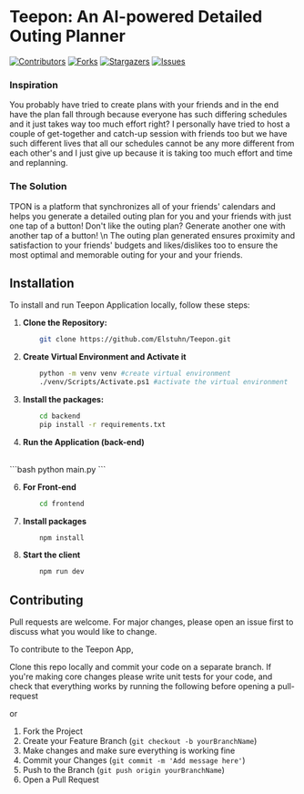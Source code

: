 # Teepon: An AI-powered Detailed Outing Planner 

[![Contributors][contributors-shield]][contributors-url]
[![Forks][forks-shield]][forks-url]
[![Stargazers][stars-shield]][stars-url]
[![Issues][issues-shield]][issues-url]

### Inspiration
You probably have tried to create plans with your friends and in the end have the plan fall through because everyone has such differing schedules and it just takes way too much effort right? I personally have tried to host a couple of get-together and catch-up session with friends too but we have such different lives that all our schedules cannot be any more different from each other's and I just give up because it is taking too much effort and time and replanning.

### The Solution
TPON is a platform that synchronizes all of your friends' calendars and helps you generate a detailed outing plan for you and your friends with just one tap of a button! Don't like the outing plan? Generate another one with another tap of a button!
\n
The outing plan generated ensures proximity and satisfaction to your friends' budgets and likes/dislikes too to ensure the most optimal and memorable outing for your and your friends.


## Installation 

To install and run Teepon Application locally, follow these steps:

1. **Clone the Repository:**

    ```bash
        git clone https://github.com/Elstuhn/Teepon.git
    ```
2. **Create Virtual Environment and Activate it**

    ```bash
        python -m venv venv #create virtual environment
        ./venv/Scripts/Activate.ps1 #activate the virtual environment
    ```
3. **Install the packages:**

    ```bash
        cd backend 
        pip install -r requirements.txt
    ```

4. **Run the Application (back-end)**  
<br>
    ```bash
        python main.py
    ```   
    
6. **For Front-end**
    ```bash
        cd frontend
    ```
7. **Install packages**
    ```bash
        npm install
    ```
8. **Start the client**
    ```bash
        npm run dev
    ```

## Contributing

Pull requests are welcome. For major changes, please open an issue first to discuss what you would like to change.

To contribute to the Teepon App, 

Clone this repo locally and commit your code on a separate branch.
If you're making core changes please write unit tests for your code, and check that everything works by running the following before opening a pull-request

or 

1. Fork the Project
2. Create your Feature Branch (`git checkout -b yourBranchName`)
3. Make changes and make sure everything is working fine
4. Commit your Changes (`git commit -m 'Add message here'`)
5. Push to the Branch (`git push origin yourBranchName`)
6. Open a Pull Request


[contributors-shield]: https://img.shields.io/github/contributors/Elstuhn/Teepon.svg?style=for-the-badge
[contributors-url]: https://github.com/Elstuhn/Teepon/graphs/contributors
[forks-shield]: https://img.shields.io/github/forks/Elstuhn/Teepon.svg?style=for-the-badge
[forks-url]: https://github.com/Elstuhn/Teepon/network/members
[stars-shield]: https://img.shields.io/github/stars/Elstuhn/Teepon.svg?style=for-the-badge
[stars-url]: https://github.com/Elstuhn/Teepon/stargazers
[issues-shield]: https://img.shields.io/github/issues/Elstuhn/Teepon.svg?style=for-the-badge
[issues-url]: https://github.com/Elstuhn/Teepon/issues